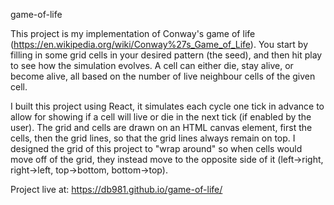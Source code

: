 game-of-life

This project is my implementation of Conway's game of life (https://en.wikipedia.org/wiki/Conway%27s_Game_of_Life). You start by filling in some grid cells in your desired pattern (the seed), and then hit play to see how the simulation evolves. A cell can either die, stay alive, or become alive, all based on the number of live neighbour cells of the given cell.

I built this project using React, it simulates each cycle one tick in advance to allow for showing if a cell will live or die in the next tick (if enabled by the user). The grid and cells are drawn on an HTML canvas element, first the cells, then the grid lines, so that the grid lines always remain on top. I designed the grid of this project to "wrap around" so when cells would move off of the grid, they instead move to the opposite side of it (left->right, right->left, top->bottom, bottom->top). 

Project live at: https://db981.github.io/game-of-life/
